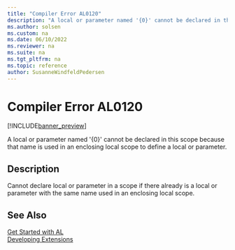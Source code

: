 ```yaml
---
title: "Compiler Error AL0120"
description: "A local or parameter named '{0}' cannot be declared in this scope because that name is used in an enclosing local scope to define a local or parameter."
ms.author: solsen
ms.custom: na
ms.date: 06/10/2022
ms.reviewer: na
ms.suite: na
ms.tgt_pltfrm: na
ms.topic: reference
author: SusanneWindfeldPedersen
---
```

[//]: # (START>DO_NOT_EDIT)
[//]: # (IMPORTANT:Do not edit any of the content between here and the END>DO_NOT_EDIT.)
[//]: # (Any modifications should be made in the .xml files in the ModernDev repo.)
# Compiler Error AL0120

[!INCLUDE[banner_preview](../includes/banner_preview.md)]

A local or parameter named '{0}' cannot be declared in this scope because that name is used in an enclosing local scope to define a local or parameter.

## Description
Cannot declare local or parameter in a scope if there already is a local or parameter with the same name used in an enclosing local scope.  

[//]: # (IMPORTANT: END>DO_NOT_EDIT)
## See Also  
[Get Started with AL](../devenv-get-started.md)  
[Developing Extensions](../devenv-dev-overview.md)  